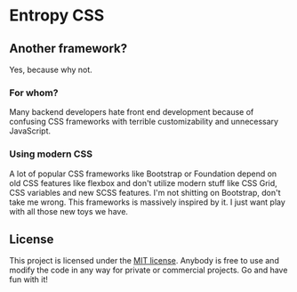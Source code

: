# Entropy CSS

## Another framework?
Yes, because why not. 

### For whom? 
Many backend developers hate front end development because of confusing CSS frameworks with terrible customizability and unnecessary JavaScript. 

### Using modern CSS
A lot of popular CSS frameworks like Bootstrap or Foundation depend on old CSS features like flexbox and don't utilize modern stuff like CSS Grid, CSS variables and new SCSS features. I'm not shitting on Bootstrap, don't take me wrong. This frameworks is massively inspired by it. I just want play with all those new toys we have.

## License
This project is licensed under the [MIT license](https://github.com/SpyceTewan/Entropy-Css/blob/master/LICENSE). Anybody is free to use and modify the code in any way for private or commercial projects. Go and have fun with it!
